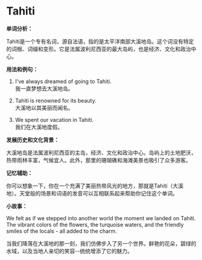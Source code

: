 # Tahiti

**单词分析：**

  

Tahiti是一个专有名词，源自法语，指的是太平洋南部大溪地岛。这个词没有特定的词根、词缀和变形。它是法属波利尼西亚的最大岛屿，也是经济、文化和政治中心。

  

**用法和例句：**

  

1.  I've always dreamed of going to Tahiti.  
    我一直梦想去大溪地岛。
    
      
    
2.  Tahiti is renowned for its beauty.  
    大溪地以其美丽而闻名。
    
      
    
3.  We spent our vacation in Tahiti.  
    我们在大溪地度假。
    
      
    

  

**发展历史和文化背景：**

  

大溪地岛是法属波利尼西亚的主岛，经济、文化和政治中心。岛屿上的土地肥沃，热带雨林丰富，气候宜人。此外，那里的珊瑚礁和海滩美景也吸引了众多游客。

  

**记忆辅助：**

  

你可以想象一下，你在一个充满了美丽热带风光的地方，那就是Tahiti（大溪地）。天堂般的场景和词语的发音可以互相联系起来帮助你记住这个单词。

  

**小故事：**

  

We felt as if we stepped into another world the moment we landed on Tahiti. The vibrant colors of the flowers, the turquoise waters, and the friendly smiles of the locals - all added to the charm.

  

当我们降落在大溪地的那一刻，我们仿佛步入了另一个世界。鲜艳的花朵，碧绿的水域，以及当地人亲切的笑容--统统增添了它的魅力。
